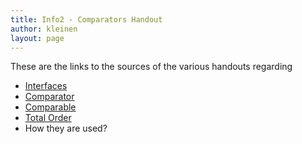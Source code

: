 ```yaml
---
title: Info2 - Comparators Handout
author: kleinen
layout: page
---
```


These are the links to the sources of the various handouts regarding

* [Interfaces](https://docs.oracle.com/javase/tutorial/java/concepts/interface.html)
* [Comparator](https://docs.oracle.com/javase/7/docs/api/java/util/Comparator.html)
* [Comparable](https://docs.oracle.com/javase/7/docs/api/java/lang/Comparable.html)
* [Total Order](https://en.wikipedia.org/wiki/Total_order)
* How they are used?
